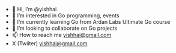 - 👋 Hi, I’m @yishhai
- 👀 I’m interested in Go programming, events
- 🌱 I’m currently learning Go from Ardan Labs Ultimate Go course
- 💞️ I’m looking to collaborate on Go projects
- 📫 How to reach me yishhai@gmail.com
- X (Twiiter) [yishhai@gmail.com](https://twitter.com/yishhai)

<!---
yishhai/yishhai is a ✨ special ✨ repository because its `README.md` (this file) appears on your GitHub profile.
You can click the Preview link to take a look at your changes.
--->
